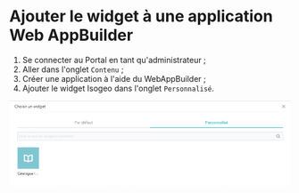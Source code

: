# Ajouter le widget à une application Web AppBuilder

1. Se connecter au Portal en tant qu'administrateur ;
2. Aller dans l'onglet `Contenu` ;
3. Créer une application à l'aide du WebAppBuilder ;
4. Ajouter le widget Isogeo dans l'onglet `Personnalisé`.
 
!["Ajouter le widget à une application"](../../assets/add_widget_application.png)

